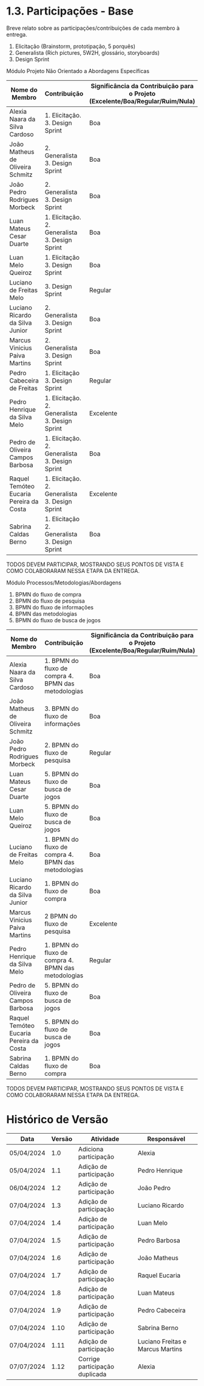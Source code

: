 # 1.3. Participações - Base

Breve relato sobre as participações/contribuições de cada membro à entrega.

1. Elicitação (Brainstorm, prototipação, 5 porquês)
2. Generalista (Rich pictures, 5W2H, glossário, storyboards)
3. Design Sprint

Módulo Projeto Não Orientado a Abordagens Específicas

| Nome do Membro                          | Contribuição                                   | Significância da Contribuição para o Projeto (Excelente/Boa/Regular/Ruim/Nula) |
| --------------------------------------- | ---------------------------------------------- | ------------------------------------------------------------------------------ |
| Alexia Naara da Silva Cardoso           | 1. Elicitação. 3. Design Sprint                | Boa                                                                            |
| João Matheus de Oliveira Schmitz        | 2. Generalista 3. Design Sprint                | Boa                                                                            |
| João Pedro Rodrigues Morbeck            | 2. Generalista 3. Design Sprint                | Boa                                                                            |
| Luan Mateus Cesar Duarte                | 1. Elicitação. 2. Generalista 3. Design Sprint | Boa                                                                            |
| Luan Melo Queiroz                       | 1. Elicitação 3. Design Sprint                 | Boa                                                                            |
| Luciano de Freitas Melo                 | 3. Design Sprint                               | Regular                                                                        |
| Luciano Ricardo da Silva Junior         | 2. Generalista 3. Design Sprint                | Boa                                                                            |
| Marcus Vinicius Paiva Martins           | 2. Generalista 3. Design Sprint                | Boa                                                                            |
| Pedro Cabeceira de Freitas              | 1. Elicitação 3. Design Sprint                 | Regular                                                                        |
| Pedro Henrique da Silva Melo            | 1. Elicitação. 2. Generalista 3. Design Sprint | Excelente                                                                      |
| Pedro de Oliveira Campos Barbosa        | 1. Elicitação. 2. Generalista 3. Design Sprint | Boa                                                                            |
| Raquel Temóteo Eucaria Pereira da Costa | 1. Elicitação. 2. Generalista 3. Design Sprint | Excelente                                                                      |
| Sabrina Caldas Berno                    | 1. Elicitação 2. Generalista 3. Design Sprint  | Boa                                                                            |

TODOS DEVEM PARTICIPAR, MOSTRANDO SEUS PONTOS DE VISTA E COMO COLABORARAM NESSA ETAPA DA ENTREGA.

Módulo Processos/Metodologias/Abordagens

1. BPMN do fluxo de compra
2. BPMN do fluxo de pesquisa
3. BPMN do fluxo de informações
4. BPMN das metodologias
5. BPMN do fluxo de busca de jogos

| Nome do Membro                          | Contribuição                                        | Significância da Contribuição para o Projeto (Excelente/Boa/Regular/Ruim/Nula) |
| --------------------------------------- | --------------------------------------------------- | ------------------------------------------------------------------------------ |
| Alexia Naara da Silva Cardoso           | 1. BPMN do fluxo de compra 4. BPMN das metodologias | Boa                                                                            |
| João Matheus de Oliveira Schmitz        | 3. BPMN do fluxo de informações                     | Boa                                                                            |
| João Pedro Rodrigues Morbeck            | 2. BPMN do fluxo de pesquisa                        | Regular                                                                        |
| Luan Mateus Cesar Duarte                | 5. BPMN do fluxo de busca de jogos                  | Boa                                                                            |
| Luan Melo Queiroz                       | 5. BPMN do fluxo de busca de jogos                  | Boa                                                                            |
| Luciano de Freitas Melo                 | 1. BPMN do fluxo de compra 4. BPMN das metodologias | Boa                                                                            |
| Luciano Ricardo da Silva Junior         | 1. BPMN do fluxo de compra                          | Boa                                                                            |
| Marcus Vinicius Paiva Martins           | 2 BPMN do fluxo de pesquisa                         | Excelente                                                                      |
| Pedro Henrique da Silva Melo            | 1. BPMN do fluxo de compra 4. BPMN das metodologias | Regular                                                                        |
| Pedro de Oliveira Campos Barbosa        | 5. BPMN do fluxo de busca de jogos                  | Boa                                                                            |
| Raquel Temóteo Eucaria Pereira da Costa | 5. BPMN do fluxo de busca de jogos                  | Boa                                                                            |
| Sabrina Caldas Berno                    | 1. BPMN do fluxo de compra                          | Boa                                                                            |

TODOS DEVEM PARTICIPAR, MOSTRANDO SEUS PONTOS DE VISTA E COMO COLABORARAM NESSA ETAPA DA ENTREGA.

# Histórico de Versão

| Data       | Versão | Atividade              | Responsável                      |
| ---------- | ------ | ---------------------- | -------------------------------- |
| 05/04/2024 | 1.0    | Adiciona participação  | Alexia                           |
| 05/04/2024 | 1.1    | Adição de participação | Pedro Henrique                   |
| 06/04/2024 | 1.2    | Adição de participação | João Pedro                       |
| 07/04/2024 | 1.3    | Adição de participação | Luciano Ricardo                  |
| 07/04/2024 | 1.4    | Adição de participação | Luan Melo                        |
| 07/04/2024 | 1.5    | Adição de participação | Pedro Barbosa                    |
| 07/04/2024 | 1.6    | Adição de participação | João Matheus                     |
| 07/04/2024 | 1.7    | Adição de participação | Raquel Eucaria                   |
| 07/04/2024 | 1.8    | Adição de participação | Luan Mateus                      |
| 07/04/2024 | 1.9    | Adição de participação | Pedro Cabeceira                  |
| 07/04/2024 | 1.10   | Adição de participação | Sabrina Berno                    |
| 07/04/2024 | 1.11   | Adição de participação | Luciano Freitas e Marcus Martins |
| 07/07/2024 | 1.12   | Corrige participação duplicada | Alexia |
